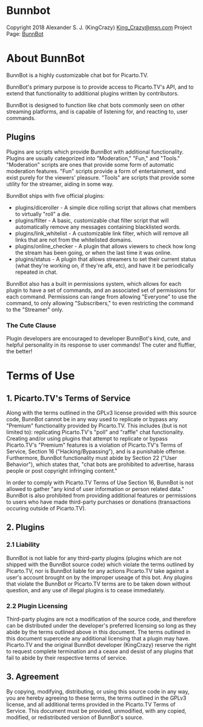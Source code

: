 # Bunnbot
Copyright 2018 Alexander S. J. (KingCrazy)
King_Crazy@msn.com
Project Page: [BunnBot](https://github.com/KingCrazy/Bunnbot)

# About BunnBot
BunnBot is a highly customizable chat bot for Picarto.TV. 

BunnBot's primary purpose is to provide access to Picarto.TV's API, and to extend that functionality to additional plugins written by contributors.

BunnBot is designed to function like chat bots commonly seen on other streaming platforms, and is capable of listening for, and reacting to, user commands.

## Plugins

Plugins are scripts which provide BunnBot with additional functionality. Plugins are usually categorized into "Moderation," "Fun," and "Tools." "Moderation" scripts are ones that provide some form of automatic moderation features. "Fun" scripts provide a form of entertainment, and exist purely for the viewers' pleasure. "Tools" are scripts that provide some utility for the streamer, aiding in some way.

BunnBot ships with five official plugins:

* plugins/diceroller - A simple dice rolling script that allows chat members to virtually "roll" a die.
* plugins/filter - A basic, customizable chat filter script that will automatically remove any messages containing blacklisted words.
* plugins/link_whitelist - A customizable link filter, which will remove all links that are not from the whitelisted domains.
* plugins/online_checker - A plugin that allows viewers to check how long the stream has been going, or when the last time it was online.
* plugins/status - A plugin that allows streamers to set their current status (what they're working on, if they're afk, etc), and have it be periodically repeated in chat.

BunnBot also has a built in permissions system, which allows for each plugin to have a set of commands, and an associated set of permissions for each command. Permissions can range from allowing "Everyone" to use the command, to only allowing "Subscribers," to even restricting the command to the "Streamer" only.

### The Cute Clause
Plugin developers are encouraged to developer BunnBot's kind, cute, and helpful personality in its response to user commands! The cuter and fluffier, the better!

# Terms of Use
## 1. Picarto.TV's Terms of Service
Along with the terms outlined in the GPLv3 license provided with this source code, BunnBot cannot be in any way used to replicate or bypass any "Premium" functionality provided by Picarto.TV. This includes (but is not limited to): replicating Picarto.TV's "poll" and "raffle" chat functionality. Creating and/or using plugins that attempt to replicate or bypass Picarto.TV's "Premium" features is a violation of Picarto.TV's Terms of Service, Section 16 ("Hacking/Bypassing"), and is a punishable offense. Furthermore, BunnBot functionality must abide by Section 22 ("User Behavior"), which states that, "chat bots are prohibited to advertise, harass people or post copyright infringing content." 

In order to comply with Picarto.TV Terms of Use Section 16, BunnBot is not allowed to gather "any kind of user information or person related data." BunnBot is also prohibited from providing additional features or permissions to users who have made third-party purchases or donations (transactions occuring outside of Picarto.TV). 

## 2. Plugins
### 2.1 Liability
BunnBot is not liable for any third-party plugins (plugins which are not shipped with the BunnBot source code) which violate the terms outlined by Picarto.TV, nor is BunnBot liable for any actions Picarto.TV take against a user's account brought on by the improper useage of this bot. Any plugins that violate the BunnBot or Picarto.TV terms are to be taken down without question, and any use of illegal plugins is to cease immediately. 
### 2.2 Plugin Licensing
Third-party plugins are not a modification of the source code, and therefore can be distributed under the developer's preferred licensing so long as they abide by the terms outlined above in this document. The terms outlined in this document supercede any additional licensing that a plugin may have. Picarto.TV and the original BunnBot developer (KingCrazy) reserve the right to request complete termination and a cease and desist of any plugins that fail to abide by their respective terms of service.

## 3. Agreement
By copying, modifying, distributing, or using this source code in any way, you are hereby agreeing to these terms, the terms outlined in the GPLv3 license, and all additional terms provided in the Picarto.TV Terms of Service. This document must be provided, unmodified, with any copied, modified, or redistributed version of BunnBot's source.
